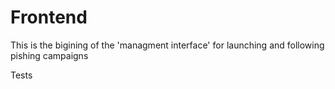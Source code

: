 # Frontend

This is the bigining of the 'managment interface' for launching and following pishing campaigns

Tests
